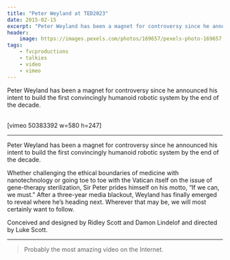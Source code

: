 ```yaml
---
title: "Peter Weyland at TED2023"
date: 2015-02-15
excerpt: "Peter Weyland has been a magnet for controversy since he announced his intent to build the first convincingly humanoid robotic system by the end of the decade."
header:
    image: https://images.pexels.com/photos/169657/pexels-photo-169657.jpeg
tags:
    - fvcproductions
    - talkies
    - video
    - vimeo
---
```


Peter Weyland has been a magnet for controversy since he
announced his intent to build the first convincingly humanoid robotic
system by the end of the decade.

\
\[vimeo 50383392 w=580 h=247\]

------------------------------------------------------------------------

Peter Weyland has been a magnet for controversy since he announced his
intent to build the first convincingly humanoid robotic system by the
end of the decade.

Whether challenging the ethical boundaries of medicine with
nanotechnology or going toe to toe with the Vatican itself on the issue
of gene-therapy sterilization, Sir Peter prides himself on his motto,
“If we can, we must.” After a three-year media blackout, Weyland has
finally emerged to reveal where he’s heading next. Wherever that may be,
we will most certainly want to follow.

Conceived and designed by Ridley Scott and Damon Lindelof and directed
by Luke Scott.

------------------------------------------------------------------------

> Probably the most amazing video on the Internet.

